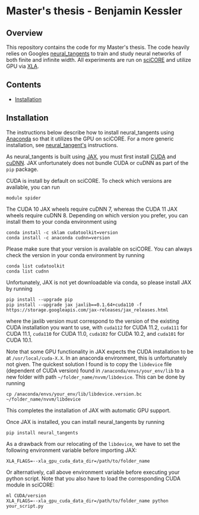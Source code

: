 # Master's thesis - Benjamin Kessler

## Overview

This repository contains the code for my Master's thesis. The code heavily relies on Googles [neural_tangents](https://github.com/google/neural-tangents) to train and study neural networks of both finite and infinite width. All experiments are run on [sciCORE](https://scicore.unibas.ch) and utilize GPU via [XLA](https://github.com/tensorflow/tensorflow/blob/master/tensorflow/compiler/xla/g3doc/index.md).

## Contents
* [Installation](#installation)

## Installation

The instructions below describe how to install neural_tangents using [Anaconda](https://docs.anaconda.com) so that it utilizes the GPU on sciCORE. For a more generic installation, see [neural_tangent's](https://github.com/google/neural_tangents/#installation) instructions.

As neural_tangents is built using [JAX](https://github.com/google/jax), you must first install [CUDA](https://developer.nvidia.com/cuda-downloads) and [cuDNN](https://developer.nvidia.com/cudnn). JAX unfortunately does not bundle CUDA or cuDNN as part of the `pip` package.

CUDA is install by default on sciCORE. To check which versions are available, you can run
```
module spider
````
The CUDA 10 JAX wheels require cuDNN 7, whereas the CUDA 11 JAX wheels require cuDNN 8. Depending on which version you prefer, you can install them to your conda environment using
````
conda install -c sklam cudatoolkit=version
conda install -c anaconda cudnn=version
````
Please make sure that your version is available on sciCORE. You can always check the version in your conda environment by running
````
conda list cudatoolkit
conda list cudnn
````

Unfortunately, JAX is not yet downloadable via conda, so please install JAX by running
```
pip install --upgrade pip
pip install --upgrade jax jaxlib==0.1.64+cuda110 -f https://storage.googleapis.com/jax-releases/jax_releases.html
````
where the jaxlib version must correspond to the version of the existing CUDA installation you want to use, with `cuda112` for CUDA 11.2, `cuda111` for CUDA 11.1, `cuda110` for CUDA 11.0, `cuda102` for CUDA 10.2, and `cuda101` for CUDA 10.1.

Note that some GPU functionality in JAX expects the CUDA installation to be at `/usr/local/cuda-X.X`. In an anaconda environment, this is unfortunately not given. The quickest solution I found is to copy the `libdevice` file (dependent of CUDA version) found in `/anaconda/envs/your_env/lib` to a new folder with path `~/folder_name/nvvm/libdevice`. This can be done by running
````
cp /anaconda/envs/your_env/lib/libdevice.version.bc ~/folder_name/nvvm/libdevice
````
This completes the installation of JAX with automatic GPU support.

Once JAX is installed, you can install neural_tangents by running
````
pip install neural_tangents
````
As a drawback from our relocating of the `libdevice`, we have to set the following environment variable before importing JAX:
````
XLA_FLAGS=--xla_gpu_cuda_data_dir=/path/to/folder_name
`````
Or alternatively, call above environment variable before executing your python script. Note that you also have to load the corresponding CUDA module in sciCORE:
```
ml CUDA/version
XLA_FLAGS=--xla_gpu_cuda_data_dir=/path/to/folder_name python your_script.py
```